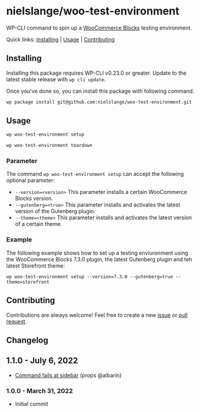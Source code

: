 # nielslange/woo-test-environment

WP-CLI command to spin up a [WooCommerce Blocks](https://wordpress.org/plugins/woo-gutenberg-products-block/) testing environment.

Quick links: [Installing](#installing) | [Usage](#usage) | [Contributing](#contributing)

## Installing

Installing this package requires WP-CLI v0.23.0 or greater. Update to the latest stable release with `wp cli update`.

Once you've done so, you can install this package with following command.

```sh
wp package install git@github.com:nielslange/woo-test-environment.git
```

## Usage

```sh
wp woo-test-environment setup
```

```sh
wp woo-test-environment teardown
```

### Parameter

The command `wp woo-test-environment setup` can accept the following optional parameter:

- `--version=<version>` This parameter installs a certain WooCommerce Blocks version.
- `--gutenberg=<true>` This parameter installs and activates the latest version of the Gutenberg plugin.
- `--theme=<theme>` This parameter installs and activates the latest version of a certain theme.

### Example

The following example shows how to set up a testing enviuronment using the WooCommerce Blocks 7.3.0 plugin, the latest Gutenberg plugin and teh latest Storefront theme:

```
wp woo-test-environment setup --version=7.3.0 --gutenberg=true --theme=storefront
```

## Contributing

Contributions are always welcome! Feel free to create a new [issue](https://github.com/nielslange/woo-test-environment/issues) or [pull request](https://github.com/nielslange/woo-test-environment/pulls).

## Changelog

## 1.1.0 - July 6, 2022

- [Command fails at sidebar](https://github.com/nielslange/woo-test-environment/issues/2) (props @albarin)

### 1.0.0 - March 31, 2022

- Initial commit
